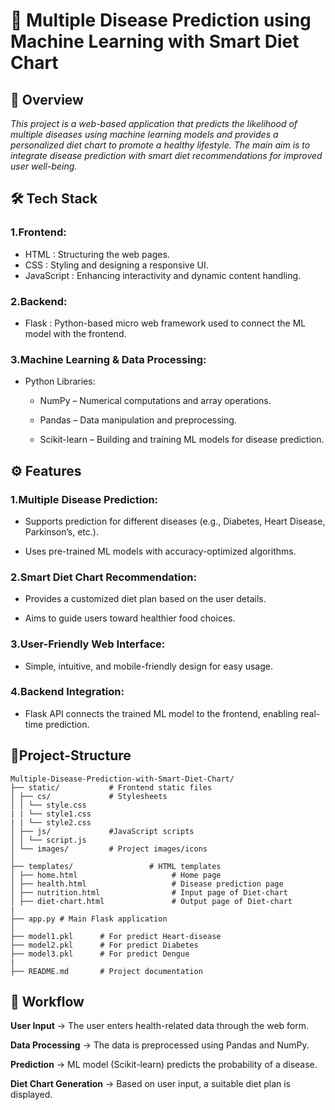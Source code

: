 # 🧠 Multiple Disease Prediction using Machine Learning with Smart Diet Chart
## 🔹 Overview
*This project is a web-based application that predicts the likelihood of multiple diseases using machine learning models and provides a personalized diet chart to promote a healthy lifestyle. The main aim is to integrate disease prediction with smart diet recommendations for improved user well-being.*


## 🛠 Tech Stack
### 1.Frontend:
- HTML : Structuring the web pages.
- CSS : Styling and designing a responsive UI.
- JavaScript : Enhancing interactivity and dynamic content handling.

### 2.Backend:
- Flask : Python-based micro web framework used to connect the ML model with the frontend.

### 3.Machine Learning & Data Processing:

- Python Libraries:

    - NumPy – Numerical computations and array operations.

    - Pandas – Data manipulation and preprocessing.

    - Scikit-learn – Building and training ML models for disease prediction.


## ⚙️ Features
### 1.Multiple Disease Prediction:

- Supports prediction for different diseases (e.g., Diabetes, Heart Disease, Parkinson’s, etc.).

- Uses pre-trained ML models with accuracy-optimized algorithms.

### 2.Smart Diet Chart Recommendation:

- Provides a customized diet plan based on the user details.

- Aims to guide users toward healthier food choices.

### 3.User-Friendly Web Interface:

- Simple, intuitive, and mobile-friendly design for easy usage.

### 4.Backend Integration:

- Flask API connects the trained ML model to the frontend, enabling real-time prediction.

## 📂Project-Structure
```
Multiple-Disease-Prediction-with-Smart-Diet-Chart/
├── static/           # Frontend static files
│ ├── cs/             # Stylesheets
│ │ └── style.css
| | └── style1.css
| | └── style2.css 
│ ├── js/             #JavaScript scripts
│ │ └── script.js
│ └── images/         # Project images/icons
│
├── templates/                 # HTML templates
│ ├── home.html                     # Home page
│ ├── health.html                   # Disease prediction page
│ ├── nutrition.html                # Input page of Diet-chart
│ ├── diet-chart.html               # Output page of Diet-chart
|
├── app.py # Main Flask application
│
├── model1.pkl      # For predict Heart-disease
├── model2.pkl      # For predict Diabetes
├── model3.pkl      # For predict Dengue
|
├── README.md       # Project documentation
```
## 📂 Workflow
**User Input** → The user enters health-related data through the web form.

**Data Processing** → The data is preprocessed using Pandas and NumPy.

**Prediction** → ML model (Scikit-learn) predicts the probability of a disease.

**Diet Chart Generation** → Based on user input, a suitable diet plan is displayed.


